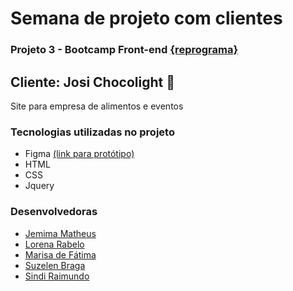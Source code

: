 # Semana de projeto com clientes

### Projeto 3 - Bootcamp Front-end [{reprograma}](https://reprograma.com.br/) 

## Cliente: Josi Chocolight :chocolate_bar:
Site para empresa de alimentos e eventos


### Tecnologias utilizadas no projeto
   - Figma [(link para protótipo)](https://www.figma.com/file/U8539QaVe9fPmf2X5YTww5/Untitled?node-id=0%3A1)
   - HTML  
   - CSS
   - Jquery

### Desenvolvedoras
   - [Jemima Matheus](https://github.com/jemimatheus)
   - [Lorena Rabelo](https://github.com/lorena-rabelo)
   - [Marisa de Fátima](https://github.com/MARISA16)
   - [Suzelen Braga](https://github.com/suzelen)
   - [Sindi Raimundo](https://github.com/sindiraimundo)
